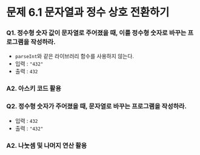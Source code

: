 # 문제 6.1 문자열과 정수 상호 전환하기
### Q1. 정수형 숫자 값이 문자열로 주어졌을 때, 이를 정수형 숫자로 바꾸는 프로그램을 작성하라.
* `parseInt`와 같은 라이브러리 함수를 사용하지 않는다.
* 입력 : `"432"`
* 출력 : `432`

### A2. 아스키 코드 활용

### Q2. 정수형 숫자가 주어졌을 때, 문자열로 바꾸는 프로그램을 작성하라.
* 입력 : `432`
* 출력 : `"432"`

### A2. 나눗셈 및 나머지 연산 활용 

